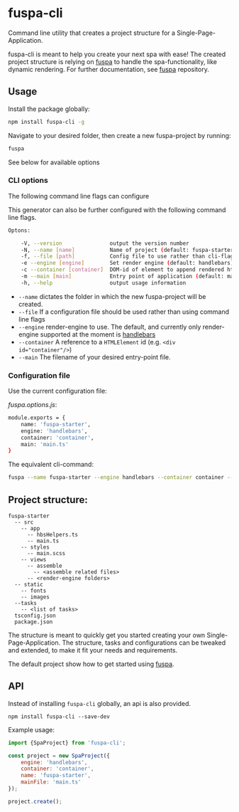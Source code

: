 # fuspa-cli
Command line utility that creates a project structure for a Single-Page-Application. 

fuspa-cli is meant to help you create your next spa with ease! The created project structure is relying on [fuspa](https://github.com/fosenutvikling/fuspa) to handle the spa-functionality, like dynamic rendering. For further documentation, see [fuspa](https://github.com/fosenutvikling/fuspa) repository.
## Usage

Install the package globally:

```sh
npm install fuspa-cli -g
```

Navigate to your desired folder, then create a new fuspa-project by running:

```sh
fuspa
```

See below for available options

### CLI options

The following command line flags can configure 

This generator can also be further configured with the following command line flags.

```sh
Optons:

    -V, --version               output the version number
    -N, --name [name]           Name of project (default: fuspa-starter)
    -f, --file [path]           Config file to use rather than cli-flags (default: fuspa.options.js)
    -e --engine [engine]        Set render engine (default: handlebars)
    -c --container [container]  DOM-id of element to append rendered html (default: container)
    -m --main [main]            Entry point of application (default: main.ts)
    -h, --help                  output usage information
```


- `--name` dictates the folder in which the new fuspa-project will be created.
- `--file` If a configuration file should be used rather than using command line flags
- `--engine` render-engine to use. The default, and currently only render-engine supported at the moment is [handlebars](https://github.com/wycats/handlebars.js/)
- `--container` A reference to a `HTMLElement` id (e.g. `<div id="container"/>`)
- `--main` The filename of your desired entry-point file. 


### Configuration file
Use the current configuration file:

_fuspa.options.js_:
```sh
module.exports = {
    name: 'fuspa-starter',
    engine: 'handlebars',
    container: 'container',
    main: 'main.ts'
}
```

The equivalent cli-command:

```sh
fuspa --name fuspa-starter --engine handlebars --container container --main main.ts
```



## Project structure:

```
fuspa-starter
  -- src
    -- app
      -- hbsHelpers.ts
      -- main.ts  
    -- styles
      -- main.scss
    -- views
      -- assemble
        -- <assemble related files>
      -- <render-engine folders>
  -- static
    -- fonts
    -- images
  --tasks
    -- <list of tasks>
  tsconfig.json
  package.json
```

The structure is meant to quickly get you started creating your own Single-Page-Application. The structure, tasks and configurations can be tweaked and extended, to make it fit your needs and requirements. 

The default project show how to get started using [fuspa](https://github.com/fosenutvikling/fuspa).

## API

Instead of installing `fuspa-cli` globally, an api is also provided.

`npm install fuspa-cli --save-dev`

Example usage:
```js
import {SpaProject} from 'fuspa-cli';

const project = new SpaProject({
    engine: 'handlebars',
    container: 'container',
    name: 'fuspa-starter',
    mainFile: 'main.ts'
});

project.create();
```